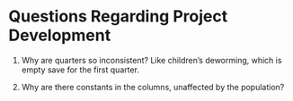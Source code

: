 Questions Regarding Project Development
=======================================

1.  Why are quarters so inconsistent? Like children’s deworming, which is empty save for the first quarter.

2.  Why are there constants in the columns, unaffected by the population?
